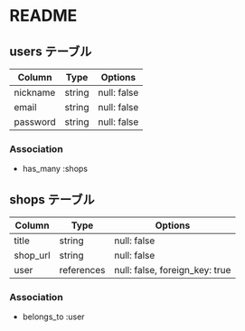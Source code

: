 # README

## users テーブル

| Column   | Type   | Options     |
| -------- | ------ | ----------- |
| nickname | string | null: false |
| email    | string | null: false |
| password | string | null: false |

### Association

- has_many :shops

## shops テーブル

| Column   | Type       | Options     |
| -------- | ---------- | ----------- |
| title    | string     | null: false |
| shop_url | string     | null: false |
| user     | references | null: false, foreign_key: true |

### Association

- belongs_to :user
